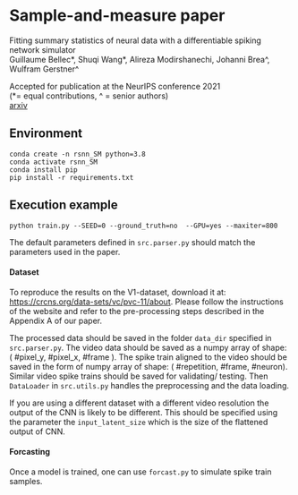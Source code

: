 # Sample-and-measure paper

Fitting summary statistics of neural data with a differentiable spiking network simulator  
Guillaume Bellec*, Shuqi Wang*, Alireza Modirshanechi, Johanni Brea^, Wulfram Gerstner^  
  

Accepted for publication at the NeurIPS conference 2021  
(*= equal contributions, ^ = senior authors)  
[arxiv](https://arxiv.org/abs/2106.10064)  

## Environment

```
conda create -n rsnn_SM python=3.8
conda activate rsnn_SM
conda install pip
pip install -r requirements.txt
```

## Execution example

```
python train.py --SEED=0 --ground_truth=no  --GPU=yes --maxiter=800
```


The default parameters defined in `src.parser.py` should match the parameters used in the paper.


#### Dataset

To reproduce the results on the V1-dataset, download it at: https://crcns.org/data-sets/vc/pvc-11/about.
Please follow the instructions of the website and refer to the pre-processing steps described in the Appendix A of our paper.

The processed data should be saved in the folder `data_dir` specified in `src.parser.py`.
The video data should be saved as a numpy array of shape: ( #pixel_y, #pixel_x, #frame ).
The spike train aligned to the video should be saved in the form of numpy array of shape: ( #repetition, #frame, #neuron).
Similar video spike trains should be saved for validating/ testing.
Then `DataLoader` in `src.utils.py` handles the preprocessing and the data loading.

If you are using a different dataset with a different video resolution the output of the CNN is likely to be different.
This should be specified using the parameter the `input_latent_size` which is the size of the flattened output of CNN.

#### Forcasting

Once a model is trained, one can use `forcast.py` to simulate spike train samples. 
